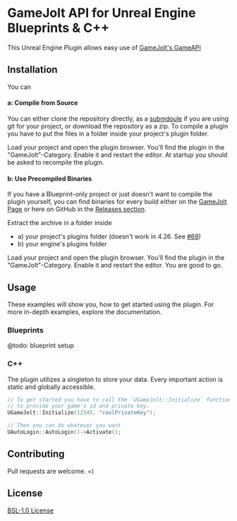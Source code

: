 # GameJolt API for Unreal Engine Blueprints & C++

This Unreal Engine Plugin allows easy use of [GameJolt's GameAPI](https://gamejolt.com/game-api)

## Installation

You can   
#### a: Compile from Source

You can either clone the repository directly, as a [submdoule](https://git-scm.com/book/de/v2/Git-Tools-Submodule) if you are using git for your project, or download the repository as a zip. To compile a plugin you have to put the files in a folder inside your project's plugin folder.

Load your project and open the plugin browser. You'll find the plugin in the "GameJolt"-Category. Enable it and restart the editor. At startup you should be asked to recompile the plugin.

#### b: Use Precompiled Binaries

If you have a Blueprint-only project or just doesn't want to compile the plugin yourself, you can find binaries for every build either on the [GameJolt Page](https://gamejolt.com/games/gjapi-bp/318270) or here on GitHub in the [Releases section](https://github.com/freezernick/ue-gjapi-core/releases).

Extract the archive in a folder inside
 - a) your project's plugins folder (doesn't work in 4.26. See <a href="https://github.com/freezernick/ue-gjapi-core/issues/69">#69</a>)
 - b) your engine's plugins folder

Load your project and open the plugin browser. You'll find the plugin in the "GameJolt"-Category. Enable it and restart the editor. You are good to go.

## Usage

These examples will show you, how to get started using the plugin. For more in-depth examples, explore the documentation.

### Blueprints

@todo: blueprint setup

### C++

The plugin utilizes a singleton to store your data. Every important action is static and globally accessible.

```c++
// To get started you have to call the `UGameJolt::Initialize` function
// to provide your game's id and private key.
UGameJolt::Initialize(12345, "coolPrivateKey");

// Then you can do whatever you want
UAutoLogin::AutoLogin()->Activate();
```

## Contributing
Pull requests are welcome. =)

## License
[BSL-1.0 License](LICENSE)
